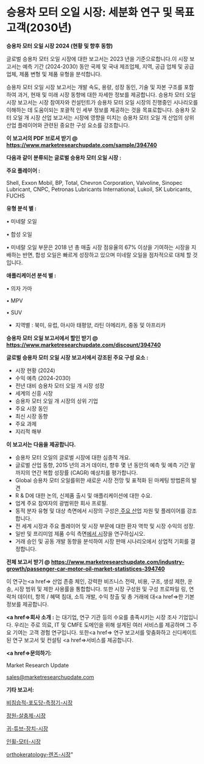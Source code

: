# 승용차 모터 오일 시장: 세분화 연구 및 목표 고객(2030년)

<strong>승용차 모터 오일 시장 2024 (현황 및 향후 동향)</strong>

글로벌 승용차 모터 오일 시장에 대한 보고서는 2023 년을 기준으로합니다.이 시장 보고서는 예측 기간 (2024-2030) 동안 국제 및 국내 제조업체, 지역, 공급 업체 및 공급 업체, 제품 변형 및 제품 유형을 분석합니다.

승용차 모터 오일 시장 보고서는 개발 속도, 용량, 성장 동인, 기술 및 자본 구조를 포함하여 과거, 현재 및 미래 시장 동향에 대한 자세한 정보를 제공합니다. 승용차 모터 오일 시장 보고서는 시장 참여자와 컨설턴트가 승용차 모터 오일 시장의 진행중인 시나리오를 이해하는 데 도움이되는 포괄적 인 세부 정보를 제공하는 것을 목표로합니다. 승용차 모터 오일 개 시장 산업 보고서는 시장에 영향을 미치는 승용차 모터 오일 개 산업의 상위 산업 플레이어와 관련된 중요한 구성 요소를 강조합니다.



<strong>이 보고서의 PDF 브로셔 받기 @ <a href=https://www.marketresearchupdate.com/sample/394740>https://www.marketresearchupdate.com/sample/394740</a></strong>



<strong>다음과 같이 분류되는 글로벌 승용차 모터 오일 시장 :</strong>



<strong>주요 플레이어 :</strong>

Shell, Exxon Mobil, BP, Total, Chevron Corporation, Valvoline, Sinopec Lubricant, CNPC, Petronas Lubricants International, Lukoil, SK Lubricants, FUCHS



<strong>유형 분석 별 :</strong>

• 미네랄 오일

• 합성 오일

• 미네랄 오일 부문은 2018 년 총 매출 시장 점유율의 67% 이상을 기여하는 시장을 지배하는 반면, 합성 오일은 빠르게 성장하고 있으며 미네랄 오일을 점차적으로 대체 할 것입니다.



<strong>애플리케이션 분석 별 :</strong>

• 의자 가마

• MPV

• SUV

<ul>
  <li>지역별 : 북미, 유럽, 아시아 태평양, 라틴 아메리카, 중동 및 아프리카</li>
</ul>


<strong>승용차 모터 오일 보고서에서 할인 받기 @ <a href=https://www.marketresearchupdate.com/discount/394740>https://www.marketresearchupdate.com/discount/394740</a></strong>



<strong>글로벌 승용차 모터 오일 시장 보고서에서 강조된 주요 구성 요소 :</strong>
<ul>
  <li>시장 현황 (2024)</li>
  <li>수익 예측 (2024-2030)</li>
  <li>전년 대비 승용차 모터 오일 개 시장 성장</li>
  <li>세계의 신흥 시장</li>
  <li>승용차 모터 오일 개 시장의 상위 기업</li>
  <li>주요 시장 동인</li>
  <li>최신 시장 동향</li>
  <li>주요 과제</li>
  <li>지리적 해부</li>
</ul>


<strong>이 보고서는 다음을 제공합니다.</strong>
<ul>
  <li>승용차 모터 오일의 글로벌 시장에 대한 심층적 개요.</li>
  <li>글로벌 산업 동향, 2015 년의 과거 데이터, 향후 몇 년 동안의 예측 및 예측 기간 말까지의 연간 복합 성장률 (CAGR) 예상치를 평가합니다.</li>
  <li>Global 승용차 모터 오일를위한 새로운 시장 전망 및 표적화 된 마케팅 방법론의 발견</li>
  <li>R &amp; D에 대한 논의, 신제품 출시 및 애플리케이션에 대한 수요.</li>
  <li>업계 주요 참여자의 광범위한 회사 프로필.</li>
  <li>동적 분자 유형 및 대상 측면에서 시장의 구성은<a href=> 주요 산</a>업 자원 및 플레이어를 강조합니다.</li>
  <li>전 세계 시장과 주요 플레이어 및 시장 부문에 대한 환자 역학 및 시장 수익의 성장.</li>
  <li>일반 및 프리미엄 제품 수익 측면<a href=>에서 시</a>장을 연구하십시오.</li>
  <li>거래 승인 및 공동 개발 동향을 분석하여 시장 판매 시나리오에서 상업적 기회를 결정합니다.</li>
</ul>



<strong>전체 보고서 받기 @ <a href=https://www.marketresearchupdate.com/industry-growth/passenger-car-motor-oil-market-statistices-394740>https://www.marketresearchupdate.com/industry-growth/passenger-car-motor-oil-market-statistices-394740</a></strong>

이 연구는<a href=> 산업 존중</a> 체인, 강력한 비즈니스 전략, 비용, 구조, 생성 제한, 운송, 시장 범위 및 제한 사용률을 통합합니다. 또한 시장 구성원 및 구성 프로파일 링, 연락처 데이터, 항목 / 혜택 침대, 소득 개발, 수익 창출 및 총 거래에 대<a href=>한 기본 </a>정보를 제공합니다.



<strong><a href=>회사 소</a>개 :</strong>
는 대기업, 연구 기관 등의 수요를 충족시키는 시장 조사 기업입니다. 우리는 주로 의료, IT 및 CMFE 도메인을 위해 설계된 여러 서비스를 제공하며 그 주요 기여는 고객 경험 연구입니다. 또한<a href=> 연구 보</a>고서를 맞춤화하고 신디케이트 된 연구 보고서 및 컨설팅 <a href=>서비스</a>를 제공합니다.



<strong><a href=>문의하기:</a></strong>

Market Research Update

sales@marketresearchupdate.com



<strong>기타 보고서:</strong>

<a href=https://www.linkedin.com/pulse/비침습적-포도당-측정기-시장-세분화-연구-및-목표-고객2029년/>비침습적-포도당-측정기-시장</a>

<a href=https://www.linkedin.com/pulse/정원-살충제-시장-현재-및-미래-성장-2029-survey-spotlight-pro-24-analysis-b2xtf/>정원-살충제-시장</a>

<a href=https://www.linkedin.com/pulse/귀-튜브-장치-시장-규모-및-성장-2023-data-dive-diaries-24-analysis-eestf/>귀-튜브-장치-시장</a>

<a href=https://www.linkedin.com/pulse/인휠-모터-시장-동향-및-성장-전망-analytics-avenue-adventures-24-ana-3j1pf/>인휠-모터-시장</a>

<a href=https://www.linkedin.com/pulse/orthokeratology-렌즈-시장-진입-전략-및-위험-평가2029년-jesmf/>orthokeratology-렌즈-시장</a>"
